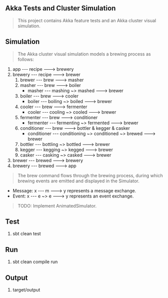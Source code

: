 Akka Tests and Cluster Simulation
---------------------------------
>This project contains Akka feature tests and an Akka cluster visual simulation.

Simulation
----------
>The Akka cluster visual simulation models a brewing process as follows:

1. app --- recipe ---> brewery
2. brewery --- recipe ---> brewer
    1. brewer --- brew ---> masher
    2. masher --- brew ---> boiler
        * masher --- mashing ~> mashed ---> brewer
    3. boiler --- brew ---> cooler
        * boiler --- boiling ~> boiled ---> brewer
    4. cooler --- brew ---> fermenter
        * cooler --- cooling ~> cooled ---> brewer
    5. fermenter --- brew ---> conditioner
        * fermenter --- fermenting ~> fermented ---> brewer
    6. conditioner --- brew ---> bottler & kegger & casker
        * conditioner --- conditioning ~> conditioned ~> brewed ---> brewer
    7. bottler --- bottling ~> bottled ---> brewer
    8. kegger --- kegging ~> kegged ---> brewer
    9. casker --- casking ~> casked ---> brewer
3. brewer --- brewed ---> brewery
4. brewery --- brewed ---> app

>The brew command flows through the brewing process, during which brewing events are emitted and displayed in the Simulator.

* Message: x --- m ---> y represents a message exchange.
* Event: x --- e ~> e ---> y represents an event exchange.

>TODO: Implement AnimatedSimulator.

Test
----
1. sbt clean test

Run
---
1. sbt clean compile run

Output
------
1. target/output